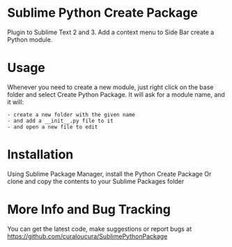 Sublime Python Create Package
========================

Plugin to Sublime Text 2 and 3.
Add a context menu to Side Bar create a Python module.


Usage
================

Whenever you need to create a new module, just right click on the base folder and  select Create Python Package. It will ask for a module name, and it will:

	- create a new folder with the given name
	- and add a __init__.py file to it 
	- and open a new file to edit



Installation
================

Using Sublime Package Manager, install the Python Create Package
Or clone and copy the contents to your Sublime Packages folder



More Info and Bug Tracking
======================

You can get the latest code, make suggestions or report bugs at 
https://github.com/curaloucura/SublimePythonPackage 

